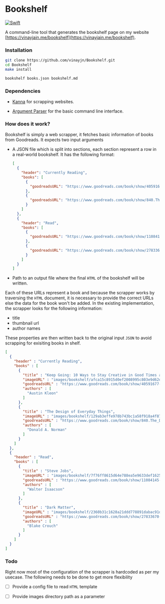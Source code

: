 # Bookshelf

[![Swift](https://github.com/vinayjn/Bookshelf/actions/workflows/swift.yml/badge.svg)](https://github.com/vinayjn/Bookshelf/actions/workflows/swift.yml)

A command-line tool that generates the bookshelf page on my website [https://vinayjain.me/bookshelf](https://vinayjain.me/bookshelf). 

### Installation

```bash
git clone https://github.com/vinayjn/Bookshelf.git
cd Bookshelf 
make install

bookshelf books.json bookshelf.md 
```



### Dependencies

- [Kanna](https://github.com/tid-kijyun/Kanna.git) for scrapping websites.

- [Argument Parser](https://github.com/apple/swift-argument-parser) for the basic command line interface.



### How does it work?

Bookshelf is simply a web scrapper, it fetches basic information of books from Goodreads. It expects two input arguments

- A JSON file which is split into sections, each section represent a row in a real-world bookshelf. It has the following format:

  ```json
  [
    {
      "header": "Currently Reading",
      "books": [
        {
          "goodreadsURL": "https://www.goodreads.com/book/show/40591677-keep-going"        
        },
        {
          "goodreadsURL": "https://www.goodreads.com/book/show/840.The_Design_of_Everyday_Things"        
        }      
      ]
    },
    {
      "header": "Read",
      "books": [
        {
          "goodreadsURL": "https://www.goodreads.com/book/show/11084145-steve-jobs"        
        },
        {
          "goodreadsURL": "https://www.goodreads.com/book/show/27833670-dark-matter"        
        }
      ]
    }
  ]
  ```

- Path to an output file where the final `HTML` of the bookshelf will be written.



Each of these URLs represent a book and because the scrapper works by traversing the `HTML` document, it is necessary to provide the correct URLs else the data for the book won't be added. In the existing  implementation, the scrapper looks for the following information:

- title
- thumbnail url
- author names

These properties are then written back to the original input `JSON` to avoid scrapping for exisiting books in shelf. 

```json
[
  {
  	"header" : "Currently Reading",
    "books" : [
      {
        "title" : "Keep Going: 10 Ways to Stay Creative in Good Times and Bad",
        "imageURL" : "images/bookshelf/afca15c8915d0ef2008995c803e9d62d.jpg",
        "goodreadsURL" : "https://www.goodreads.com/book/show/40591677-keep-going",
        "authors" : [
          "Austin Kleon"
        ]
      },
      {
        "title" : "The Design of Everyday Things",
        "imageURL" : "images/bookshelf/129ab3effe978b743bc1a58f918a4f87.jpg",
        "goodreadsURL" : "https://www.goodreads.com/book/show/840.The_Design_of_Everyday_Things",
        "authors" : [
          "Donald A. Norman"
        ]
      }
    ]
  },
  {
  	"header" : "Read",
    "books" : [
      {
        "title" : "Steve Jobs",
        "imageURL" : "images/bookshelf/7f76ff8615d64e788ea5e9633def1625.jpg",
        "goodreadsURL" : "https://www.goodreads.com/book/show/11084145-steve-jobs",
        "authors" : [
          "Walter Isaacson"
        ]
      },
      {
        "title" : "Dark Matter",
        "imageURL" : "images/bookshelf/2360b31c1628a21ddd778891dabac91d.jpg",
        "goodreadsURL" : "https://www.goodreads.com/book/show/27833670-dark-matter",
        "authors" : [
          "Blake Crouch"
        ]
      }
    ]
  }
]
```



### Todo

Right now most of the configuration of the scrapper is hardcoded as per my usecase. The following needs to be done to get more flexibility 

- [ ] Provide a config file to read `HTML` template
- [ ] Provide images directory path as a parameter

